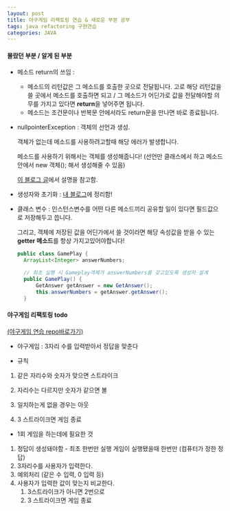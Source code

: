 ```yaml
---
layout: post
title: 야구게임 리팩토링 연습 & 새로운 부분 공부
tags: java refactoring 구현연습
categories: JAVA 
---
```


#### 몰랐던 부분 / 알게 된 부분 

- 메소드 return의 쓰임 : 

  - 메소드의 리턴값은 그 메소드를 호출한 곳으로 전달됩니다. 고로 해당 리턴값을 쓸 곳에서 메소드를 호출하면 되고 / 그 메소드가 어딘가로 값을 전달해야할 의무를 가지고 있다면  **return**을 넣어주면 됩니다.
  - 메소드는 조건문이나 반복문 안에서라도 return문을 만나면 바로 종료됩니다.

- nullpointerException : 객체의 선언과 생성. 

  객체가 없는데 메소드를 사용하려고할때 해당 에러가 발생합니다.

  메소드를 사용하기 위해서는 객체를 생성해줍니다! (선언만 클래스에서 하고 메소드 안에서 new 객체(); 해서 생성해줄 수 있음)

  [이 블로그 글](https://m.blog.naver.com/PostView.nhn?blogId=geeyoming&logNo=220078572377&proxyReferer=https%3A%2F%2Fwww.google.co.kr%2F)에서 설명을 참고함. 

- 생성자와 초기화  : [내 블로그](https://youth27.github.io/java/2017/09/20/Constructor/)에 정리함!

- 클래스 변수 : 인스턴스변수를 어떤 다른 메소드끼리 공유할 일이 있다면 필드값으로 저장해두고 씁니다. 

  그리고, 객체에 저장된 값을 어딘가에서 쓸 것이라면 해당 속성값을 받을 수 있는 **getter 메소드**를 항상 가지고있어야합니다! 

  ~~~java
  public class GamePlay {
  	ArrayList<Integer> answerNumbers;

  	// 최초 실행 시 Gameplay객체가 answerNumbers를 갖고있도록 생성자 설계
  	public GamePlay() {
  		GetAnswer getAnswer = new GetAnswer();
  		this.answerNumbers = getAnswer.getAnswer();
  	}
  ~~~



#### 야구게임 리팩토링 todo

[(야구게임 연습 repo바로가기)](https://github.com/youth27/java-whitelevel-review/tree/master/src/baseballPractice)

- 야구게임 : 3자리 수를 입력받아서 정답을 맞춘다
 
- 규칙

1. 같은 자리수와 숫자가 맞으면 스트라이크

2.  자리수는 다르지만 숫자가 같으면 볼

3.  일치하는게 없을 경우는 아웃

4.  3 스트라이크면 게임 종료


- 1회 게임을 하는데에 필요한 것

1. 정답이 생성돼야함 - 최초 한번만 실행 게임이 실행됐을때 한번만 (컴퓨터가 정한 정답) 
2.  3자리수를 사용자가 입력한다.
   1. 예외처리 (같은 수 입력, 0 입력 등)
3. 사용자가 입력한 값이 맞는지 비교한다.
   1.  3스트라이크가 아니면 2번으로
   2. 3 스트라이크면 게임 종료
